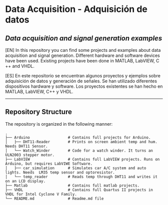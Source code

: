 # Data Acquisition - Adquisición de datos
## _Data acquisition and signal generation examples_

[EN] In this repository you can find some projects and examples about data acquisition and signal generation. Different hardware and software devices have been used. Existing projects have been done in MATLAB, LabVIEW, C ++ and VHDL.

[ES] En este repositorio se encuentran algunos proyectos y ejemplos sobre adquisición de datos y generación de señales. Se han utilizado diferentes dispositivos hardware y software. Los proyectos existentes se han hecho en MATLAB, LabVIEW, C++ y VHDL.

-----

## Repository Structure

The repository is organized in the following manner:

    .
    ├── Arduino                 # Contains full projects for Arduino.
    │   ├── DHT11-Reader        # Prints on screen ambient temp and hum. Needs DHT11 Sensor.
    │   └── Watch_Winder        # Code for a watch winder. It turns an ULN2003 stepper motor.
    ├── LabVIEW                 # Contains full LabVIEW projects. Runs on Arduino, but requires LabVIWE Software.
    │   ├── car_simulation      # Simulates car A/C system and auto lights. Needs  LM35 temp sensor and optoresistor.
    │   └── temp_reader         # Reads temp through DHT11 and writes it on an LCD display.
    ├── Matlab                  # Contains full matlab projects.
    ├── VHDL                    # Contains full Quartus II projects in VHDL for Intel Cyclone V Family.
    └── README.md               # Readme.md file

